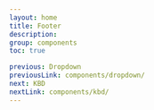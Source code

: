 ```yaml
---
layout: home
title: Footer
description:
group: components
toc: true

previous: Dropdown
previousLink: components/dropdown/
next: KBD
nextLink: components/kbd/
---
```

